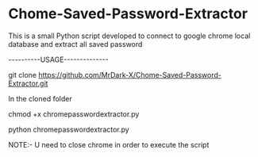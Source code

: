 # Chome-Saved-Password-Extractor

This is a small Python script developed to connect to google  chrome local database
and extract all saved password

----------USAGE--------------

git clone https://github.com/MrDark-X/Chome-Saved-Password-Extractor.git

In the cloned folder 

chmod +x chromepasswordextractor.py

python chromepasswordextractor.py

NOTE:- U need to close chrome in order to execute the script
